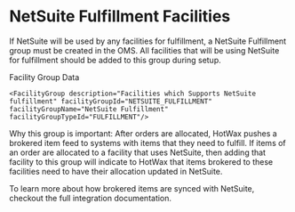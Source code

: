 # NetSuite Fulfillment Facilities

If NetSuite will be used by any facilities for fulfillment, a NetSuite Fulfillment group must be created in the OMS. All facilities that will be using NetSuite for fulfillment should be added to this group during setup.

Facility Group Data
```
<FacilityGroup description="Facilities which Supports NetSuite fulfillment" facilityGroupId="NETSUITE_FULFILLMENT" facilityGroupName="NetSuite Fulfillment" facilityGroupTypeId="FULFILLMENT"/>
```

Why this group is important:
After orders are allocated, HotWax pushes a brokered item feed to systems with items that they need to fulfill. If items of an order are allocated to a facility that uses NetSuite, then adding that facility to this group will indicate to HotWax that items brokered to these facilities need to have their allocation updated in NetSuite.

To learn more about how brokered items are synced with NetSuite, checkout the full integration documentation.